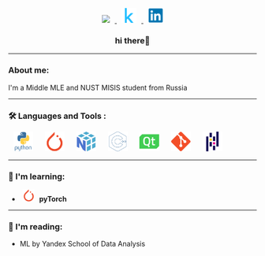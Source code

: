 

<div id="bages" align="center">
 <a href="https://t.me/jpnmma">
  <img src="https://cdn-icons-png.flaticon.com/512/2111/2111644.png" width="30" hspace=10>
 </a>
 <a href="https://www.kaggle.com/jpnjyr">
  <img src="https://github.com/devicons/devicon/blob/master/icons/kaggle/kaggle-original.svg" width="30" hspace=10>
 </a>
 <a href="https://www.linkedin.com/in/denis-kuznetsov-081b94238/">
  <img src="https://github.com/devicons/devicon/blob/master/icons/linkedin/linkedin-original.svg" width="30" hspace=10>
 </a>
 </div>
 
### <p align="center"> hi there👋</p>

---

### About me: 

   I'm a Middle MLE and NUST MISIS student from Russia

---
  
 ### 🛠 Languages and Tools :
<div id="content" align="left">
  <img src="https://github.com/devicons/devicon/blob/master/icons/python/python-original-wordmark.svg" width="40" hspace=10/>
  <img src="https://github.com/devicons/devicon/blob/master/icons/pytorch/pytorch-original.svg" width="40" hspace=10/>
  <img src="https://github.com/devicons/devicon/blob/master/icons/numpy/numpy-original.svg" width="40" hspace=10/>
  <img src="https://github.com/devicons/devicon/blob/master/icons/cplusplus/cplusplus-line.svg" width="40" hspace=10/>
  <img src="https://github.com/devicons/devicon/blob/master/icons/qt/qt-original.svg" width="40" hspace=10/>
  <img src="https://github.com/devicons/devicon/blob/master/icons/git/git-original.svg" width="40" hspace=10/>
  <img src=" https://github.com/devicons/devicon/blob/master/icons/pandas/pandas-original.svg" width="40" hspace=10/> 
 </div>
 
---

### 🌱 I'm learning:

 * <img src="https://github.com/devicons/devicon/blob/master/icons/pytorch/pytorch-original.svg" width="25" hspace=5/>  <b>pyTorch</b> 

---

### 📖 I'm reading:
* ML by Yandex School of Data Analysis

<!---
   <img src="https://github.com/devicons/devicon/blob/master/icons/opencv/opencv-original-wordmark.svg" width="40" hspace=10/> <b>OpenCV</b>
  ---!>


